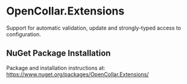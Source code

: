 # OpenCollar.Extensions

Support for automatic validation, update and strongly-typed access to configuration.

## NuGet Package Installation

Package and installation instructions at: https://www.nuget.org/packages/OpenCollar.Extensions/
